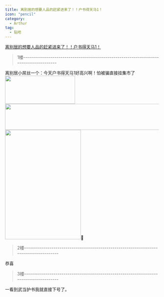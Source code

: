 ```yaml
---
title: 离别居的想要人品的赶紧进来了！！户书得天马1！
icon: "pencil"
category:
  - Arthur
tag:
  - 贴吧
---
```


[离别居的想要人品的赶紧进来了！！户书得天马1！](https://tieba.baidu.com/p/2241957750?pid=30923003041&cid=0#30923003041)


>1楼-----------------------------------------------------------------------------------------

离别居小屌丝一个：今天户书得天马1好高兴啊！怕被骗直接挂集市了
<img pic_type="0" class="BDE_Image" src="https://imgsa.baidu.com/forum/w%3D580/sign=b563cc72279759ee4a5060c382fa434e/4e266c2762d0f7032c163da309fa513d2797c5db.jpg" width="229" height="92">
<img pic_type="0" class="BDE_Image" src="https://imgsa.baidu.com/forum/w%3D580/sign=3ade9a4729381f309e198da199004c67/4fe1bc1c8701a18b2327ba309f2f07082938feb3.jpg" width="560" height="85" changedsize="true">
<img pic_type="0" class="BDE_Image" src="https://imgsa.baidu.com/forum/w%3D580/sign=1937e6840b46f21fc9345e5bc6256b31/821606f790529822bcf391bcd6ca7bcb0b46d447.jpg" width="248" height="358">

>2楼-----------------------------------------------------------------------------------------

恭喜

>3楼-----------------------------------------------------------------------------------------

一看到武当护书我就直接下号了。
